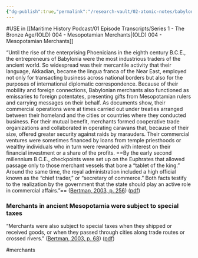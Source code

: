 ```yaml
---
{"dg-publish":true,"permalink":"/research-vault/02-atomic-notes/babylonian-merchants-formed-trade-organizations-and-sought-financing-for-their-commercial-ventures/"}
---
```


#USE in [[Maritime History Podcast/01 Episode Transcripts/Series 1 - The Bronze Age/(OLD) 004 - Mesopotamian Merchants\|(OLD) 004 - Mesopotamian Merchants]]

“Until the rise of the enterprising Phoenicians in the eighth century B.C.E., the entrepreneurs of Babylonia were the most industrious traders of the ancient world. So widespread was their mercantile activity that their language, Akkadian, became the lingua franca of the Near East, employed not only for transacting business across national borders but also for the purposes of international diplomatic correspondence. Because of their mobility and foreign connections, Babylonian merchants also functioned as emissaries to foreign potentates, presenting gifts from Mesopotamian rulers and carrying messages on their behalf. As documents show, their commercial operations were at times carried out under treaties arranged between their homeland and the cities or countries where they conducted business. For their mutual benefit, merchants formed cooperative trade organizations and collaborated in operating caravans that, because of their size, offered greater security against raids by marauders. Their commercial ventures were sometimes financed by loans from temple priesthoods or wealthy individuals who in turn were rewarded with interest on their financial investment or a share of the profits. ==By the early second millennium B.C.E., checkpoints were set up on the Euphrates that allowed passage only to those merchant vessels that bore a “tablet of the king.” Around the same time, the royal administration included a high official known as the “chief trader,” or “secretary of commerce.” Both facts testify to the realization by the government that the state should play an active role in commercial affairs.”== ([Bertman, 2003, p. 256](zotero://select/library/items/YPMHZBXL)) ([pdf](zotero://open-pdf/library/items/X3CHJ4P3?page=269&annotation=SM5TBANC))

### Merchants in ancient Mesopotamia were subject to special taxes

“Merchants were also subject to special taxes when they shipped or received goods, or when they passed through cities along trade routes or crossed rivers.” ([Bertman, 2003, p. 68](zotero://select/library/items/YPMHZBXL)) ([pdf](zotero://open-pdf/library/items/X3CHJ4P3?page=81&annotation=4MR4T3IM))

#merchants